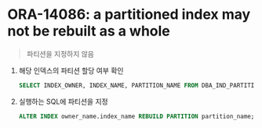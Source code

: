 ORA-14086: a partitioned index may not be rebuilt as a whole
===
>파티션을 지정하지 않음

1. 해당 인덱스의 파티션 할당 여부 확인
    ```sql
    SELECT INDEX_OWNER, INDEX_NAME, PARTITION_NAME FROM DBA_IND_PARTITIONS WHERE INDEX_OWNER = 'owner_name' AND INDEX_NAME = 'index_name';
    ```

1. 실행하는 SQL에 파티션을 지정
    ```sql
    ALTER INDEX owner_name.index_name REBUILD PARTITION partition_name;
    ```
